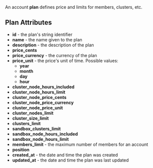 An account **plan** defines price and limits for members, clusters, etc.

## Plan Attributes

* **id** - the plan's string identifier
* **name** - the name given to the plan
* **description** - the description of the plan
* **price_cents**
* **price_currency** - the currency of the plan
* **price_unit** - the price's unit of time. Possible values:
  * **year**
  * **month**
  * **day**
  * **hour**
* **cluster_node_hours_included**
* **cluster_node_hours_limit**
* **cluster_node_price_cents**
* **cluster_node_price_currency**
* **cluster_node_price_unit**
* **cluster_nodes_limit**
* **cluster_size_limit**
* **clusters_limit**
* **sandbox_clusters_limit**
* **sandbox_node_hours_included**
* **sandbox_node_hours_limit**
* **members_limit** - the maximum number of members for an account
* **position**
* **created_at** - the date and time the plan was created
* **updated_at** - the date and time the plan was last updated
